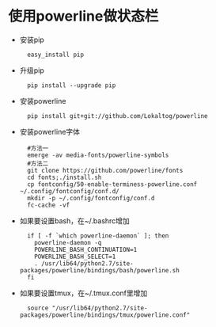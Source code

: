 # 使用powerline做状态栏
* 安装pip
    
        easy_install pip
* 升级pip
    
        pip install --upgrade pip
* 安装powerline

        pip install git+git://github.com/Lokaltog/powerline
* 安装powerline字体

        #方法一
        emerge -av media-fonts/powerline-symbols
        #方法二
        git clone https://github.com/powerline/fonts
        cd fonts;./install.sh
        cp fontconfig/50-enable-terminess-powerline.conf ~/.config/fontconfig/conf.d/
        mkdir -p ~/.config/fontconfig/conf.d
        fc-cache -vf
* 如果要设置bash，在~/.bashrc增加
    
        if [ -f `which powerline-daemon` ]; then
          powerline-daemon -q
          POWERLINE_BASH_CONTINUATION=1
          POWERLINE_BASH_SELECT=1
          . /usr/lib64/python2.7/site-packages/powerline/bindings/bash/powerline.sh
        fi
* 如果要设置tmux，在~/.tmux.conf里增加
    
        source "/usr/lib64/python2.7/site-packages/powerline/bindings/tmux/powerline.conf"
